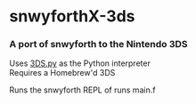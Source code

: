# snwyforthX-3ds
### A port of snwyforth to the Nintendo 3DS
Uses [3DS.py](https://github.com/vbe0201/3DS.py/) as the Python interpreter <br>
Requires a Homebrew'd 3DS

Runs the snwyforth REPL of runs main.f
